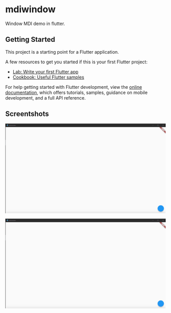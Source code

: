 # mdiwindow

Window MDI demo in flutter.

## Getting Started

This project is a starting point for a Flutter application.

A few resources to get you started if this is your first Flutter project:

- [Lab: Write your first Flutter app](https://docs.flutter.dev/get-started/codelab)
- [Cookbook: Useful Flutter samples](https://docs.flutter.dev/cookbook)

For help getting started with Flutter development, view the
[online documentation](https://docs.flutter.dev/), which offers tutorials,
samples, guidance on mobile development, and a full API reference.

## Screentshots
<picture> 
 <img alt="App Screenshot" src="https://github.com/bidyut12345/mdiwindow/raw/master/screenshot1.gif?raw=true">
</picture>

![Screenshot](screenshot1.gif)